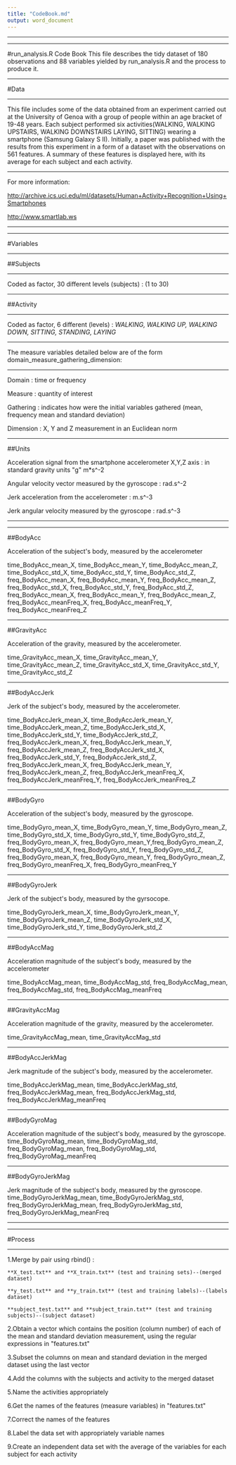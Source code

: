 ```yaml
---
title: "CodeBook.md"
output: word_document
---
```



***
***




#run_analysis.R Code Book
This file describes the tidy dataset of 180 observations and 88 variables yielded by run_analysis.R and the process to produce it.    

***

#Data

***

This file includes some of the data obtained from an experiment carried out at the University of Genoa with a group of people within an age bracket of 19-48 years. Each subject performed six activities(WALKING, WALKING UPSTAIRS, WALKING DOWNSTAIRS  LAYING, SITTING) wearing a smartphone (Samsung Galaxy S II). Initially, a paper was published with the results from this experiment in a form of a dataset with the observations on 561 features. A summary of these features is displayed here, with its  average for each subject and each activity.

***

For more information:
    
http://archive.ics.uci.edu/ml/datasets/Human+Activity+Recognition+Using+Smartphones

http://www.smartlab.ws

***
***




#Variables



***

##Subjects 

***

Coded as factor, 30 different levels (subjects) : (1 to 30)

***

##Activity 

***

Coded as factor, 6 different (levels) : *WALKING, WALKING UP, WALKING DOWN, SITTING, STANDING, LAYING*



***



The measure variables detailed below are of the form domain_measure_gathering_dimension:

***


Domain : time or frequency  

Measure : quantity of interest 

Gathering : indicates how were the initial variables gathered (mean, frequency mean and standard deviation)  

Dimension : X, Y and Z measurement in an Euclidean norm  
  
***


  
##Units
  
  Acceleration signal from the smartphone accelerometer X,Y,Z axis : in standard gravity units "g" m*s^-2
  
  Angular velocity vector measured by the gyroscope : rad.s^-2
  
  Jerk acceleration from the accelerometer : m.s^-3
  
  Jerk angular velocity measured by the gyroscope : rad.s^-3
  
  
  

***
***


##BodyAcc

Acceleration of the subject's body, measured by the accelerometer

time_BodyAcc_mean_X, time_BodyAcc_mean_Y, time_BodyAcc_mean_Z, time_BodyAcc_std_X, time_BodyAcc_std_Y,          time_BodyAcc_std_Z, freq_BodyAcc_mean_X, freq_BodyAcc_mean_Y, freq_BodyAcc_mean_Z, 
freq_BodyAcc_std_X, freq_BodyAcc_std_Y, freq_BodyAcc_std_Z, freq_BodyAcc_mean_X, freq_BodyAcc_mean_Y, freq_BodyAcc_mean_Z, freq_BodyAcc_meanFreq_X, freq_BodyAcc_meanFreq_Y, freq_BodyAcc_meanFreq_Z

***



##GravityAcc

Acceleration of the gravity, measured by the accelerometer.

time_GravityAcc_mean_X, time_GravityAcc_mean_Y, time_GravityAcc_mean_Z, time_GravityAcc_std_X, time_GravityAcc_std_Y, time_GravityAcc_std_Z

***



##BodyAccJerk

Jerk of the subject's body, measured by the accelerometer.

time_BodyAccJerk_mean_X, time_BodyAccJerk_mean_Y, time_BodyAccJerk_mean_Z, time_BodyAccJerk_std_X,      time_BodyAccJerk_std_Y, time_BodyAccJerk_std_Z, freq_BodyAccJerk_mean_X, freq_BodyAccJerk_mean_Y, freq_BodyAccJerk_mean_Z, freq_BodyAccJerk_std_X, freq_BodyAccJerk_std_Y, freq_BodyAccJerk_std_Z, freq_BodyAccJerk_mean_X, freq_BodyAccJerk_mean_Y, freq_BodyAccJerk_mean_Z, freq_BodyAccJerk_meanFreq_X, freq_BodyAccJerk_meanFreq_Y, freq_BodyAccJerk_meanFreq_Z

***

##BodyGyro

Acceleration of the subject's body, measured by the gyroscope.

time_BodyGyro_mean_X, time_BodyGyro_mean_Y, time_BodyGyro_mean_Z, time_BodyGyro_std_X, time_BodyGyro_std_Y, time_BodyGyro_std_Z, freq_BodyGyro_mean_X, freq_BodyGyro_mean_Y,freq_BodyGyro_mean_Z, freq_BodyGyro_std_X, freq_BodyGyro_std_Y, freq_BodyGyro_std_Z, 
freq_BodyGyro_mean_X, freq_BodyGyro_mean_Y, freq_BodyGyro_mean_Z, freq_BodyGyro_meanFreq_X, freq_BodyGyro_meanFreq_Y

***


##BodyGyroJerk

Jerk of the subject's body, measured by the gyrsocope.
 
time_BodyGyroJerk_mean_X, time_BodyGyroJerk_mean_Y, time_BodyGyroJerk_mean_Z, time_BodyGyroJerk_std_X, time_BodyGyroJerk_std_Y, time_BodyGyroJerk_std_Z

***



##BodyAccMag

Acceleration magnitude of the subject's body, measured by the accelerometer

time_BodyAccMag_mean, time_BodyAccMag_std, freq_BodyAccMag_mean, freq_BodyAccMag_std, freq_BodyAccMag_meanFreq

***



##GravityAccMag

Acceleration magnitude of the gravity, measured by the accelerometer.

time_GravityAccMag_mean, time_GravityAccMag_std

***


##BodyAccJerkMag

Jerk magnitude of the subject's body, measured by the accelerometer.

time_BodyAccJerkMag_mean, time_BodyAccJerkMag_std, freq_BodyAccJerkMag_mean, freq_BodyAccJerkMag_std, freq_BodyAccJerkMag_meanFreq

***


##BodyGyroMag

Acceleration magnitude of the subject's body, measured by the gyroscope.
time_BodyGyroMag_mean, time_BodyGyroMag_std, freq_BodyGyroMag_mean, freq_BodyGyroMag_std, freq_BodyGyroMag_meanFreq


***

##BodyGyroJerkMag

Jerk magnitude of the subject's body, measured by the gyroscope.
time_BodyGyroJerkMag_mean, time_BodyGyroJerkMag_std, freq_BodyGyroJerkMag_mean, freq_BodyGyroJerkMag_std, freq_BodyGyroJerkMag_meanFreq

***
***



#Process 

***

1.Merge by pair using rbind() :

    **X_test.txt** and **X_train.txt** (test and training sets)--(merged dataset)

    **y_test.txt** and **y_train.txt** (test and training labels)--(labels dataset)

    **subject_test.txt** and **subject_train.txt** (test and training subjects)--(subject dataset)


2.Obtain a vector which contains the position (column number) of each of the mean and standard deviation measurement, using the regular expressions in "features.txt"


3.Subset the columns on mean and standard deviation in the merged dataset using the last vector 


4.Add the columns with the subjects and activity to the merged dataset


5.Name the activities appropriately


6.Get the names of the features (measure variables) in "features.txt" 


7.Correct the names of the features


8.Label the data set with appropriately variable names


9.Create an independent data set with the average of the variables for each subject for each activity
  




